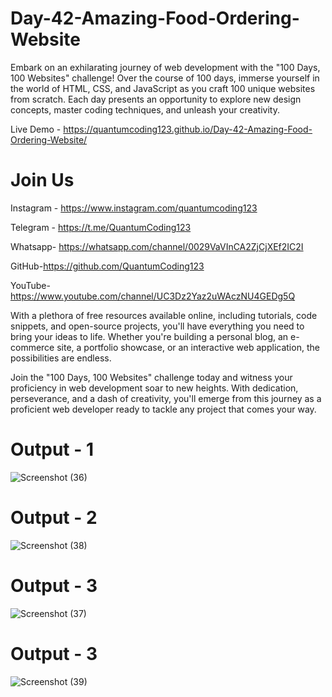 # Day-42-Amazing-Food-Ordering-Website

Embark on an exhilarating journey of web development with the "100 Days, 100 Websites" challenge! Over the course of 100 days, immerse yourself in the world of HTML, CSS, and JavaScript as you craft 100 unique websites from scratch. Each day presents an opportunity to explore new design concepts, master coding techniques, and unleash your creativity.

Live Demo - https://quantumcoding123.github.io/Day-42-Amazing-Food-Ordering-Website/

# Join Us

Instagram - https://www.instagram.com/quantumcoding123

Telegram - https://t.me/QuantumCoding123

Whatsapp- https://whatsapp.com/channel/0029VaVInCA2ZjCjXEf2IC2I

GitHub-https://github.com/QuantumCoding123

YouTube-https://www.youtube.com/channel/UC3Dz2Yaz2uWAczNU4GEDg5Q

With a plethora of free resources available online, including tutorials, code snippets, and open-source projects, you'll have everything you need to bring your ideas to life. Whether you're building a personal blog, an e-commerce site, a portfolio showcase, or an interactive web application, the possibilities are endless.

Join the "100 Days, 100 Websites" challenge today and witness your proficiency in web development soar to new heights. With dedication, perseverance, and a dash of creativity, you'll emerge from this journey as a proficient web developer ready to tackle any project that comes your way.

# Output - 1

![Screenshot (36)](https://github.com/QuantumCoding123/Day-42-Amazing-Food-Ordering-Website/assets/166281221/1332b8a6-0fc9-430e-82bd-6d907e7e35fd)

 
# Output - 2

![Screenshot (38)](https://github.com/QuantumCoding123/Day-42-Amazing-Food-Ordering-Website/assets/166281221/c6629517-8519-48e5-aecc-638e2e37d42d)


# Output - 3

![Screenshot (37)](https://github.com/QuantumCoding123/Day-42-Amazing-Food-Ordering-Website/assets/166281221/4ed7c3c4-f4d6-4956-a77f-bd4b04ada856)


# Output - 3

![Screenshot (39)](https://github.com/QuantumCoding123/Day-42-Amazing-Food-Ordering-Website/assets/166281221/f268ac02-5dca-4483-af85-e83e11130fb8)




